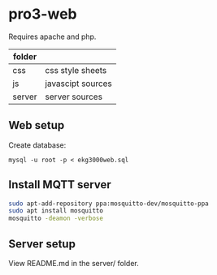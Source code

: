 pro3-web
========

Requires apache and php.

| folder |   |
|--------|---|
| css    | css style sheets |
| js     | javascipt sources |
| server | server sources |

## Web setup
Create database:

	mysql -u root -p < ekg3000web.sql

## Install MQTT server
```sh
sudo apt-add-repository ppa:mosquitto-dev/mosquitto-ppa
sudo apt install mosquitto
mosquitto -deamon -verbose
```

## Server setup
View README.md in the server/ folder.